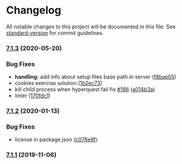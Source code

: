 # Changelog

All notable changes to this project will be documented in this file. See [standard-version](https://github.com/conventional-changelog/standard-version) for commit guidelines.

### [7.1.3](https://github.com/ccarruitero/makemehapi/compare/v7.1.2...v7.1.3) (2020-05-20)


### Bug Fixes

* **handling:** add info about setup files base path in server ([f8bae05](https://github.com/ccarruitero/makemehapi/commit/f8bae05cb69c11fb255ffb07a848fb3890e934c4))
* cookies exercise solution ([1b2ec73](https://github.com/ccarruitero/makemehapi/commit/1b2ec73104a9f354dbba59b92acb71350b5d478c))
* kill child process when hyperquest fail fix [#186](https://github.com/ccarruitero/makemehapi/issues/186) ([a014b3a](https://github.com/ccarruitero/makemehapi/commit/a014b3aa877e4e3f711bcf52e3d57c4868c0d0ea))
* linter ([170fdc1](https://github.com/ccarruitero/makemehapi/commit/170fdc1e76bae8ee738962d8cbc604a155f99855))

### [7.1.2](https://github.com/ccarruitero/makemehapi/compare/v7.1.1...v7.1.2) (2020-01-13)


### Bug Fixes

* license in package.json ([c078e8f](https://github.com/ccarruitero/makemehapi/commit/c078e8ff454ac8faccaf98e58c5db4644e354687))

### [7.1.1](https://github.com/ccarruitero/makemehapi/compare/v7.1.0...v7.1.1) (2019-11-06)
